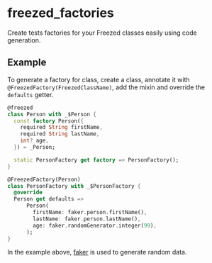 # freezed_factories

Create tests factories for your Freezed classes easily using code generation.

## Example

To generate a factory for class, create a class, annotate it with
`@FreezedFactory(FreezedClassName)`, add the mixin and override the `defaults` getter.

```dart
@freezed
class Person with _$Person {
  const factory Person({
    required String firstName,
    required String lastName,
    int? age,
  }) = _Person;

  static PersonFactory get factory => PersonFactory();
}

@FreezedFactory(Person)
class PersonFactory with _$PersonFactory {
  @override
  Person get defaults =>
      Person(
        firstName: faker.person.firstName(),
        lastName: faker.person.lastName(),
        age: faker.randomGenerator.integer(99),
      );
}
```

In the example above, [faker](https://pub.dev/packages/faker) is used to generate random data.
